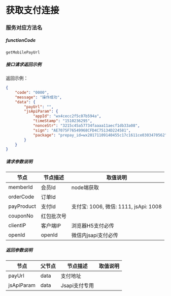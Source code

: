# 获取支付连接

### 服务对应方法名
##### functionCode
 `getMobilePayUrl`

##### 接口请求返回示例
返回示例：
```json
{
    "code": "0000",
    "message": "操作成功",
    "data": {
        "payUrl": "",
        "jsApiParam": {
            "appId": "wx4cecc2f5c07b594a",
            "timeStamp": "1510236295",
            "nonceStr": "3215c45a57734faaaa11aecf1db33a08",
            "sign": "AE7075F76549968CFD4C75134D224581",
            "package": "prepay_id=wx20171109140455c17c1611ce0303470562"
        }
    }
}
```
##### 请求参数说明
节点 | 节点描述 | 取值说明
---|---|---
memberId | 会员Id | node端获取
orderCode | 订单Id | 
payProduct | 支付Id | 支付宝: 1006, 微信: 1111, jsApi: 1008
couponNo | 红包批次号 | 
clientIP | 客户端IP | 浏览器H5支付必传
openId | openId | 微信内jsapi支付必传

##### 返回参数说明
节点 | 父节点 | 节点描述 | 取值说明
---|---|---|---
payUrl | data | 支付地址 | 
jsApiParam | data | Jsapi支付专用 | 
